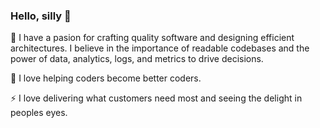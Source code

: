 ### Hello, silly 👋

🌱 I have a pasion for crafting quality software and designing efficient architectures. I believe in the importance of readable codebases and the power of data, analytics, logs, and metrics to drive decisions. 

💬 I love helping coders become better coders. 

⚡ I love delivering what customers need most and seeing the delight in peoples eyes.


<!---
- 🔭 I’m currently working on ...
- 🌱 I’m currently learning ...
- 👯 I’m looking to collaborate on ...
- 🤔 I’m looking for help with ...
- 💬 Ask me about ...
- 📫 How to reach me: ...
- ⚡ Fun fact: ...
--->
